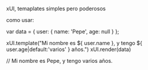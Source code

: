 xUI, temaplates simples pero poderosos

como usar:

var data = { user: { name: 'Pepe', age: null } };

xUI.template("Mi nombre es ${ user.name }, y tengo ${ user.age|default:'varios' } años.")
xUI.render(data)

// Mi nombre es Pepe, y tengo varios años.

